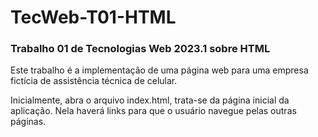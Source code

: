 # TecWeb-T01-HTML
### Trabalho 01 de Tecnologias Web 2023.1 sobre HTML<br>

Este trabalho é a implementação de uma página web para uma empresa fictícia de assistência técnica de celular.

Inicialmente, abra o arquivo index.html, trata-se da página inicial da aplicação. Nela haverá links para que o usuário navegue pelas outras páginas.



